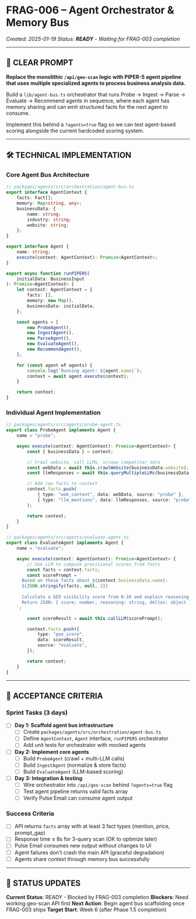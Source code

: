 # FRAG-006 – Agent Orchestrator & Memory Bus

_Created: 2025-01-19_ _Status: **READY** - Waiting for FRAG-003 completion_

---

## 🎯 CLEAR PROMPT

**Replace the monolithic `/api/geo-scan` logic with PIPER-5 agent pipeline that
uses multiple specialized agents to process business analysis data.**

Build a `lib/agent-bus.ts` orchestrator that runs Probe → Ingest → Parse →
Evaluate → Recommend agents in sequence, where each agent has memory sharing and
can emit structured facts for the next agent to consume.

Implement this behind a `?agents=true` flag so we can test agent-based scoring
alongside the current hardcoded scoring system.

---

## 🛠️ TECHNICAL IMPLEMENTATION

### Core Agent Bus Architecture

```typescript
// packages/agents/src/orchestration/agent-bus.ts
export interface AgentContext {
	facts: Fact[];
	memory: Map<string, any>;
	businessData: {
		name: string;
		industry: string;
		website: string;
	};
}

export interface Agent {
	name: string;
	execute(context: AgentContext): Promise<AgentContext>;
}

export async function runPIPER5(
	initialData: BusinessInput
): Promise<AgentContext> {
	let context: AgentContext = {
		facts: [],
		memory: new Map(),
		businessData: initialData,
	};

	const agents = [
		new ProbeAgent(),
		new IngestAgent(),
		new ParseAgent(),
		new EvaluateAgent(),
		new RecommendAgent(),
	];

	for (const agent of agents) {
		console.log(`Running agent: ${agent.name}`);
		context = await agent.execute(context);
	}

	return context;
}
```

### Individual Agent Implementation

```typescript
// packages/agents/src/agents/probe-agent.ts
export class ProbeAgent implements Agent {
	name = "probe";

	async execute(context: AgentContext): Promise<AgentContext> {
		const { businessData } = context;

		// Crawl website, call LLMs, scrape competitor data
		const webData = await this.crawlWebsite(businessData.website);
		const llmResponses = await this.queryMultipleLLMs(businessData.name);

		// Add raw facts to context
		context.facts.push(
			{ type: "web_content", data: webData, source: "probe" },
			{ type: "llm_mentions", data: llmResponses, source: "probe" }
		);

		return context;
	}
}

// packages/agents/src/agents/evaluate-agent.ts
export class EvaluateAgent implements Agent {
	name = "evaluate";

	async execute(context: AgentContext): Promise<AgentContext> {
		// Use LLM to compute provisional scores from facts
		const facts = context.facts;
		const scorePrompt = `
      Based on these facts about ${context.businessData.name}:
      ${JSON.stringify(facts, null, 2)}
      
      Calculate a GEO visibility score from 0-10 and explain reasoning.
      Return JSON: { score: number, reasoning: string, deltas: object }
    `;

		const scoreResult = await this.callLLM(scorePrompt);

		context.facts.push({
			type: "geo_score",
			data: scoreResult,
			source: "evaluate",
		});

		return context;
	}
}
```

---

## 🧪 ACCEPTANCE CRITERIA

### Sprint Tasks (3 days)

- [ ] **Day 1: Scaffold agent bus infrastructure**
  - [ ] Create `packages/agents/src/orchestration/agent-bus.ts`
  - [ ] Define `AgentContext`, `Agent` interface, `runPIPER5` orchestrator
  - [ ] Add unit tests for orchestrator with mocked agents

- [ ] **Day 2: Implement core agents**
  - [ ] Build `ProbeAgent` (crawl + multi-LLM calls)
  - [ ] Build `IngestAgent` (normalize & store facts)
  - [ ] Build `EvaluateAgent` (LLM-based scoring)

- [ ] **Day 3: Integration & testing**
  - [ ] Wire orchestrator into `/api/geo-scan` behind `?agents=true` flag
  - [ ] Test agent pipeline returns valid facts array
  - [ ] Verify Pulse Email can consume agent output

### Success Criteria

- [ ] API returns `facts` array with at least 3 fact types (mention, price,
      prompt_gap)
- [ ] Response time ≤ 8s for 3-query scan (OK to optimize later)
- [ ] Pulse Email consumes new output without changes to UI
- [ ] Agent failures don't crash the main API (graceful degradation)
- [ ] Agents share context through memory bus successfully

---

## 🔄 STATUS UPDATES

**Current Status**: READY - Blocked by FRAG-003 completion **Blockers**: Need
working geo-scan API first **Next Action**: Begin agent bus scaffolding once
FRAG-003 ships **Target Start**: Week 6 (after Phase 1.5 completion)
